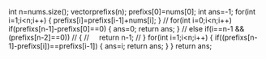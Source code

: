 int n=nums.size();
vector<int>prefixs(n);
prefixs[0]=nums[0];
int ans=-1;
for(int i=1;i<n;i++)
{
prefixs[i]=prefixs[i-1]+nums[i];
}
// for(int i=0;i<n;i++)
if(prefixs[n-1]-prefixs[0]==0)
{
ans=0;
return ans;
}
// else if(i==n-1 && (prefixs[n-2]==0))
// {
//     return n-1;
// }
for(int i=1;i<n;i++)
{
if((prefixs[n-1]-prefixs[i])==prefixs[i-1])
{
ans=i;
return ans;
}
}
return ans;